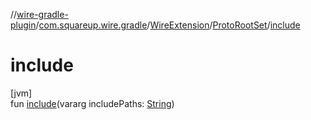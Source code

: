 //[wire-gradle-plugin](../../../../index.md)/[com.squareup.wire.gradle](../../index.md)/[WireExtension](../index.md)/[ProtoRootSet](index.md)/[include](include.md)

# include

[jvm]\
fun [include](include.md)(vararg includePaths: [String](https://kotlinlang.org/api/latest/jvm/stdlib/kotlin/-string/index.html))
